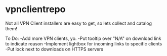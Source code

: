 # vpnclientrepo
Not all VPN Client installers are easy to get, so lets collect and catalog them!


To Do:
-Add more VPN clients, yo.
-Put tooltip over "N/A" on download link to indicate reason
-Implement lightbox for incoming links to specific clients
-Put lock next to downloads on HTTPS servers
